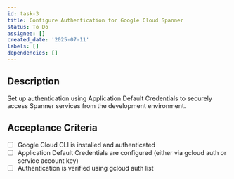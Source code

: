 ```yaml
---
id: task-3
title: Configure Authentication for Google Cloud Spanner
status: To Do
assignee: []
created_date: '2025-07-11'
labels: []
dependencies: []
---
```


## Description

Set up authentication using Application Default Credentials to securely access Spanner services from the development environment.

## Acceptance Criteria

- [ ] Google Cloud CLI is installed and authenticated
- [ ] Application Default Credentials are configured (either via gcloud auth or service account key)
- [ ] Authentication is verified using gcloud auth list
